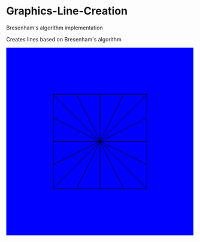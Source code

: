 # Graphics-Line-Creation
Bresenham's algorithm implementation

Creates lines based on Bresenham's algorithm

![alt text](https://github.com/RobertoFigueroa/Graphics-Line-Creation/blob/master/lab2?raw=true)